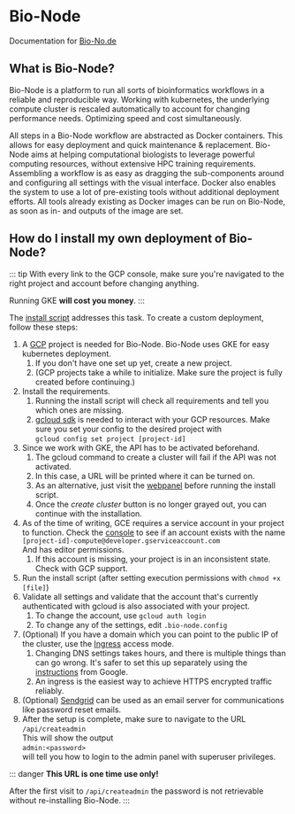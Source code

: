 # Bio-Node

Documentation for [Bio-No.de](https://bio-no.de)

## What is Bio-Node?

Bio-Node is a platform to run all sorts of bioinformatics workflows in a reliable and reproducible way. Working with kubernetes, the underlying compute cluster is rescaled automatically to account for changing performance needs. Optimizing speed and cost simultaneously.

All steps in a Bio-Node workflow are abstracted as Docker containers. This allows for easy deployment and quick maintenance & replacement.
Bio-Node aims at helping computational biologists to leverage powerful computing resources, without extensive HPC training requirements. Assembling a workflow is as easy as dragging the sub-components around and configuring all settings with the visual interface.
Docker also enables the system to use a lot of pre-existing tools without additional deployment efforts. All tools already existing as Docker images can be run on Bio-Node, as soon as in- and outputs of the image are set.

## How do I install my own deployment of Bio-Node?

::: tip
With every link to the GCP console, make sure you're navigated to the right project and account before changing anything.

Running GKE **will cost you money**.
:::

The [install script][1] addresses this task. To create a custom deployment, follow these steps:

1. A [GCP][2] project is needed for Bio-Node. Bio-Node uses GKE for easy kubernetes deployment.
    1. If you don't have one set up yet, create a new project.
    1. (GCP projects take a while to initialize. Make sure the project is fully created before continuing.)
1. Install the requirements.
    1. Running the install script will check all requirements and tell you which ones are missing.
    1. [gcloud sdk][3] is needed to interact with your GCP resources. Make sure you set your config to the desired project with  
       `gcloud config set project [project-id]`
1. Since we work with GKE, the API has to be activated beforehand.
    1. The gcloud command to create a cluster will fail if the API was not activated.
    1. In this case, a URL will be printed where it can be turned on.
    1. As an alternative, just visit the [webpanel][4] before running the install script.
    1. Once the _create cluster_ button is no longer grayed out, you can continue with the installation.
1. As of the time of writing, GCE requires a service account in your project to function. Check the [console][5] to see if an account exists with the name  
   `[project-id]-compute@developer.gserviceaccount.com`  
   And has editor permissions.
    1. If this account is missing, your project is in an inconsistent state. Check with GCP support.
1. Run the install script (after setting execution permissions with `chmod +x [file]`)
1. Validate all settings and validate that the account that's currently authenticated with gcloud is also associated with your project.
    1. To change the account, use `gcloud auth login`
    1. To change any of the settings, edit `.bio-node.config`
1. (Optional) If you have a domain which you can point to the public IP of the cluster, use the [Ingress][6] access mode.
    1. Changing DNS settings takes hours, and there is multiple things than can go wrong. It's safer to set this up separately using the [instructions][7] from Google.
    1. An ingress is the easiest way to achieve HTTPS encrypted traffic reliably.
1. (Optional) [Sendgrid][8] can be used as an email server for communications like password reset emails.
1. After the setup is complete, make sure to navigate to the URL `/api/createadmin`  
   This will show the output  
   `admin:<password>`  
    will tell you how to login to the admin panel with superuser privileges.

::: danger
**This URL is one time use only!**

After the first visit to `/api/createadmin` the password is not retrievable without re-installing Bio-Node.
:::

[1]: https://github.com/bromberglab/bio-node-webserver/blob/master/create-deployment.sh
[2]: https://console.cloud.google.com/
[3]: https://cloud.google.com/sdk/gcloud
[4]: https://console.cloud.google.com/kubernetes/
[5]: https://console.cloud.google.com/iam-admin/serviceaccounts
[6]: https://cloud.google.com/kubernetes-engine/docs/concepts/ingress
[7]: https://cloud.google.com/kubernetes-engine/docs/how-to/managed-certs
[8]: https://sendgrid.com/
